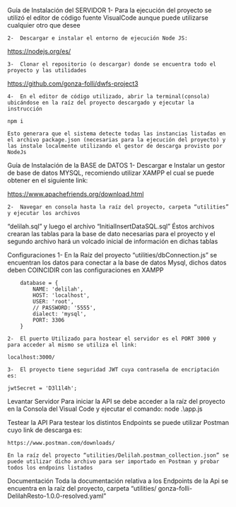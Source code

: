 Guía de Instalación del SERVIDOR
    1-	Para la ejecución del proyecto se utilizó el editor de código fuente VisualCode aunque puede utilizarse cualquier otro que desee

    2-	Descargar e instalar el entorno de ejecución Node JS:
https://nodejs.org/es/

    3-	Clonar el repositorio (o descargar) donde se encuentra todo el proyecto y las utilidades
https://github.com/gonza-folli/dwfs-project3

    4-	En el editor de código utilizado, abrir la terminal(consola) ubicándose en la raíz del proyecto descargado y ejecutar la instrucción

    npm i

	Esto generara que el sistema detecte todas las instancias listadas en el archivo package.json (necesarias para la ejecución del proyecto) y las instale localmente utilizando el gestor de descarga provisto por NodeJs

Guía de Instalación de la BASE de DATOS
    1-	Descargar e Instalar un gestor de base de datos MYSQL, recomiendo utilizar XAMPP el cual se puede obtener en el siguiente link:

https://www.apachefriends.org/download.html

    2-	Navegar en consola hasta la raíz del proyecto, carpeta “utilities” y ejecutar los archivos
“delilah.sql” y luego el archivo “InitialInsertDataSQL.sql” Éstos archivos crearan las tablas para la base de dato necesarias para el proyecto y el segundo archivo hará un volcado inicial de información en dichas tablas

Configuraciones
    1-	En la Raíz del proyecto “utilities/dbConnection.js” se encuentran los datos para conectar a la base de datos Mysql, dichos datos deben COINCIDIR con las configuraciones en XAMPP 

        database = {
            NAME: 'delilah',
            HOST: 'localhost',
            USER: 'root',
            // PASSWORD: '5555',
            dialect: 'mysql',
            PORT: 3306
        }

    2-	El puerto Utilizado para hostear el servidor es el PORT 3000 y para acceder al mismo se utiliza el link:

    localhost:3000/

    3-	El proyecto tiene seguridad JWT cuya contraseña de encriptación es:

    jwtSecret = 'D3l1l4h';

Levantar Servidor
    Para iniciar la API se debe acceder a la raíz del proyecto en la Consola del Visual Code y ejecutar el comando: 
    node  .\app.js

Testear la API
    Para testear los distintos Endpoints se puede utilizar Postman cuyo link de descarga es: 

    https://www.postman.com/downloads/

    En la raíz del proyecto “utilities/Delilah.postman_collection.json” se puede utilizar dicho archivo para ser importado en Postman y probar todos los endpoins listados

Documentación
    Toda la documentación relativa a los Endpoints de la Api se encuentra en la raíz del proyecto, carpeta “utilities/ gonza-folli-DelilahResto-1.0.0-resolved.yaml”
